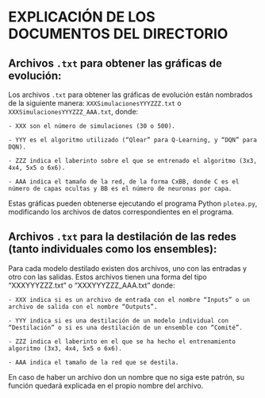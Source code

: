 # EXPLICACIÓN DE LOS DOCUMENTOS DEL DIRECTORIO

## Archivos `.txt` para obtener las gráficas de evolución:
Los archivos `.txt` para obtener las gráficas de evolución están nombrados de la siguiente manera: `XXXSimulacionesYYYZZZ.txt` o `XXXSimulacionesYYYZZZ_AAA.txt`, donde: 

    - XXX son el número de simulaciones (30 o 500). 

    - YYY es el algoritmo utilizado (“Qlear” para Q-Learning, y “DQN” para DQN). 

    - ZZZ indica el laberinto sobre el que se entrenado el algoritmo (3x3, 4x4, 5x5 o 6x6). 

    - AAA indica el tamaño de la red, de la forma CxBB, donde C es el número de capas ocultas y BB es el número de neuronas por capa. 

Estas gráficas pueden obtenerse ejecutando el programa Python `plotea.py`, modificando los archivos de datos correspondientes en el programa. 

## Archivos `.txt` para la destilación de las redes (tanto individuales como los ensembles):

Para cada modelo destilado existen dos archivos, uno con las entradas y otro con las salidas. Estos archivos tienen una forma del tipo “XXXYYYZZZ.txt” o “XXXYYYZZZ_AAA.txt” donde: 

    - XXX indica si es un archivo de entrada con el nombre “Inputs” o un archivo de salida con el nombre “Outputs”.

    - YYY indica si es una destilación de un modelo individual con “Destilación” o si es una destilación de un ensemble con “Comité”. 

    - ZZZ indica el laberinto en el que se ha hecho el entrenamiento algoritmo (3x3, 4x4, 5x5 o 6x6). 

    - AAA indica el tamaño de la red que se destila. 

En caso de haber un archivo don un nombre que no siga este patrón, su función quedará explicada en el propio nombre del archivo. 


